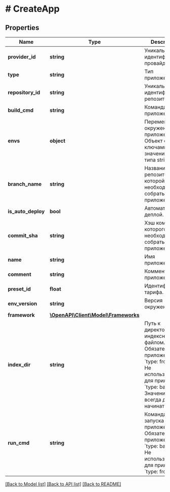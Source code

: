 # # CreateApp

## Properties

Name | Type | Description | Notes
------------ | ------------- | ------------- | -------------
**provider_id** | **string** | Уникальный идентификатор провайдера. |
**type** | **string** | Тип приложения. |
**repository_id** | **string** | Уникальный идентификатор репозитория. |
**build_cmd** | **string** | Команда сборки приложения. |
**envs** | **object** | Переменные окружения приложения. Объект с ключами и значениями типа string. | [optional]
**branch_name** | **string** | Название ветки репозитория из которой необходимо собрать приложение. |
**is_auto_deploy** | **bool** | Автоматический деплой. |
**commit_sha** | **string** | Хэш коммита из которого необходимо собрать приложение. |
**name** | **string** | Имя приложения. |
**comment** | **string** | Комментарий к приложения. |
**preset_id** | **float** | Идентификатор тарифа. |
**env_version** | **string** | Версия окружения. | [optional]
**framework** | [**\OpenAPI\Client\Model\Frameworks**](Frameworks.md) |  |
**index_dir** | **string** | Путь к директории с индексным файлом. Обязателен для приложений &#x60;type: frontend&#x60;. Не используется для приложений &#x60;type: backend&#x60;. Значение всегда должно начинаться с &#x60;/&#x60;. | [optional]
**run_cmd** | **string** | Команда для запуска приложения. Обязателен для приложений &#x60;type: backend&#x60;. Не используется для приложений &#x60;type: frontend&#x60;. | [optional]

[[Back to Model list]](../../README.md#models) [[Back to API list]](../../README.md#endpoints) [[Back to README]](../../README.md)
